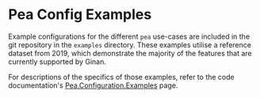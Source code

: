 

# Pea Config Examples

Example configurations for the different `pea` use-cases are included in the git repository in the `examples` directory.
These examples utilise a reference dataset from 2019, which demonstrate the majority of the features that are currently supported by Ginan.

For descriptions of the specifics of those examples, refer to the code documentation's [Pea.Configuration.Examples](codeDocs/Pea_8Configuration_8Examples.html) page.






